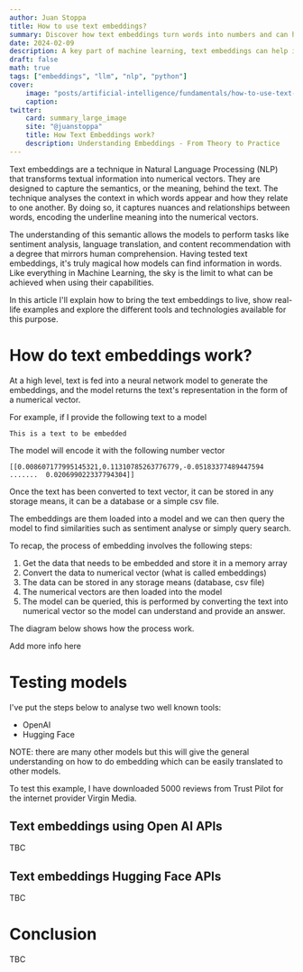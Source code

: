 ```yaml
---
author: Juan Stoppa
title: How to use text embeddings?
summary: Discover how text embeddings turn words into numbers and can help developing solutions you wouldn't imagine.  
date: 2024-02-09
description: A key part of machine learning, text embeddings can help in developing solutions that understand and interpret human language. Let's dig into how to use them.
draft: false
math: true
tags: ["embeddings", "llm", "nlp", "python"]
cover:
    image: "posts/artificial-intelligence/fundamentals/how-to-use-text-embeddings/text-embeddings.webp"
    caption: 
twitter:
    card: summary_large_image
    site: "@juanstoppa"
    title: How Text Embeddings work?
    description: Understanding Embeddings - From Theory to Practice
---
```


Text embeddings are a technique in Natural Language Processing (NLP) that transforms textual information into numerical vectors. They are designed to capture the semantics, or the meaning, behind the text. The technique analyses the context in which words appear and how they relate to one another. By doing so, it captures nuances and relationships between words, encoding the underline meaning into the numerical vectors.

The understanding of this semantic allows the models to perform tasks like sentiment analysis, language translation, and content recommendation with a degree that mirrors human comprehension. Having tested text embeddings, it's truly magical how models can find information in words. Like everything in Machine Learning, the sky is the limit to what can be achieved when using their capabilities.

In this article I'll explain how to bring the text embeddings to live, show real-life examples and explore the different tools and technologies available for this purpose.

# How do text embeddings work?
At a high level, text is fed into a neural network model to generate the embeddings, and the model returns the text's representation in the form of a numerical vector.

For example, if I provide the following text to a model 

```text
This is a text to be embedded
``` 

The model will encode it with the following number vector

```text
[[0.008607177995145321,0.11310785263776779,-0.05183377489447594  .......  0.020699022337794304]]
```

Once the text has been converted to text vector, it can be stored in any storage means, it can be a database or a simple csv file.

The embeddings are them loaded into a model and we can then query the model to find similarities such as sentiment analyse or simply query search.

To recap, the process of embedding involves the following steps:

1. Get the data that needs to be embedded and store it in a memory array 
2. Convert the data to numerical vector (what is called embeddings)
3. The data can be stored in any storage means (database, csv file)
4. The numerical vectors are then loaded into the model
5. The model can be queried, this is performed by converting the text into numerical vector so the model can understand and provide an answer.

The diagram below shows how the process work.

Add more info here


# Testing models 

I've put the steps below to analyse two well known tools:

- OpenAI 
- Hugging Face

NOTE: there are many other models but this will give the general understanding on how to do embedding which can be easily translated to other models.

To test this example, I have downloaded 5000 reviews from Trust Pilot for the internet provider Virgin Media.

## Text embeddings using Open AI APIs
TBC

## Text embeddings Hugging Face APIs
TBC

# Conclusion
TBC

